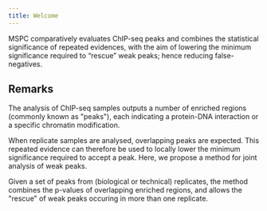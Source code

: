 ```yaml
---
title: Welcome
---
```


MSPC comparatively evaluates ChIP-seq peaks and combines the statistical significance of repeated evidences, with the aim of lowering the minimum significance required to “rescue” weak peaks; hence reducing false-negatives. 

## Remarks
The analysis of ChIP-seq samples outputs a number of enriched regions (commonly known as "peaks"), each indicating a protein-DNA interaction or a specific chromatin modification. 

When replicate samples are analysed, overlapping peaks are expected. This repeated evidence can therefore be used to locally lower the minimum significance required to accept a peak. Here, we propose a method for joint analysis of weak peaks. 

Given a set of peaks from (biological or technical) replicates, the method combines the p-values of overlapping enriched regions, and allows the "rescue" of weak peaks occuring in more than one replicate.

